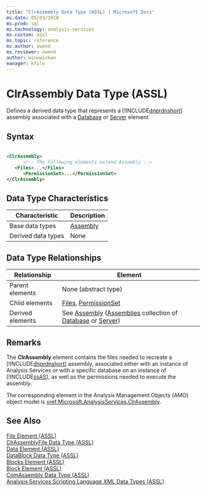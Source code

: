 ```yaml
---
title: "ClrAssembly Data Type (ASSL) | Microsoft Docs"
ms.date: 05/03/2018
ms.prod: sql
ms.technology: analysis-services
ms.custom: assl
ms.topic: reference
ms.author: owend
ms.reviewer: owend
author: minewiskan
manager: kfile
---
```

# ClrAssembly Data Type (ASSL)

  Defines a derived data type that represents a  [!INCLUDE[dnprdnshort](../../../includes/dnprdnshort-md.md)] assembly associated with a [Database](objects/database-element-assl.md) or [Server](objects/server-element-assl.md) element  
  
## Syntax  
  
```xml  
  
<ClrAssembly>  
      <!-- The following elements extend Assembly -->  
   <Files>...</Files>  
      <PermissionSet>...</PermissionSet>  
</ClrAssembly>  
```  
  
## Data Type Characteristics  
  
|Characteristic|Description|  
|--------------------|-----------------|  
|Base data types|[Assembly](objects/assembly-element-assl.md)|  
|Derived data types|None|  
  
## Data Type Relationships  
  
|Relationship|Element|  
|------------------|-------------|  
|Parent elements|None (abstract type)|  
|Child elements|[Files](collections/files-element-assl.md), [PermissionSet](properties/permissionset-element-assl.md)|  
|Derived elements|See [Assembly](objects/assembly-element-assl.md) ([Assemblies](collections/assemblies-element-assl.md) collection of [Database](objects/database-element-assl.md) or [Server](objects/server-element-assl.md))|  
  
## Remarks  
 The **ClrAssembly** element contains the files needed to recreate a [!INCLUDE[dnprdnshort](../../../includes/dnprdnshort-md.md)] assembly, associated either with an instance of Analysis Services or with a specific database on an instance of [!INCLUDE[ssAS](../../../includes/ssas-md.md)], as well as the permissions needed to execute the assembly.  
  
 The corresponding element in the Analysis Management Objects (AMO) object model is <xref:Microsoft.AnalysisServices.ClrAssembly>.  
  
## See Also  
 [File Element &#40;ASSL&#41;](objects/file-element-assl.md)   
 [ClrAssemblyFile Data Type &#40;ASSL&#41;](data-type/clrassemblyfile-data-type-assl.md)   
 [Data Element &#40;ASSL&#41;](objects/data-element-assl.md)   
 [DataBlock Data Type &#40;ASSL&#41;](data-type/datablock-data-type-assl.md)   
 [Blocks Element &#40;ASSL&#41;](collections/blocks-element-assl.md)   
 [Block Element &#40;ASSL&#41;](objects/block-element-assl.md)   
 [ComAssembly Data Type &#40;ASSL&#41;](data-type/comassembly-data-type-assl.md)   
 [Analysis Services Scripting Language XML Data Types &#40;ASSL&#41;](data-type/analysis-services-scripting-language-xml-data-types-assl.md)  
  
  

